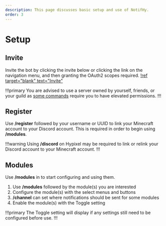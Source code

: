 ```yaml
---
description: This page discusses basic setup and use of NotifHy.
order: 3
---
```

# Setup

## Invite
Invite the bot by clicking the invite below or clicking the link on the navigation menu, and then granting the OAuth2 scopes required.
[!ref target="blank" text="Invite"](../invite.md)

!!!primary 
You are advised to use a server owned by yourself, friends, or your guild as [some commands](./commands.md) require you to have elevated permissions.
!!!

## Register
Use **/register** followed by your username or UUID to link your Minecraft account to your Discord account. This is required in order to begin using **/modules**.

!!!warning
Using **/discord** on Hypixel may be required to link or relink your Discord account to your Minecraft account.
!!!

## Modules
Use **/modules** in to start configuring and using them.

1. Use **/modules** followed by the module(s) you are interested
2. Configure the module(s) with the select menus and buttons
3. **/channel** can set where notifications should be sent for some modules
4. Enable the module(s) with the Toggle setting

!!!primary 
The Toggle setting will display if any settings still need to be configured before use.
!!!